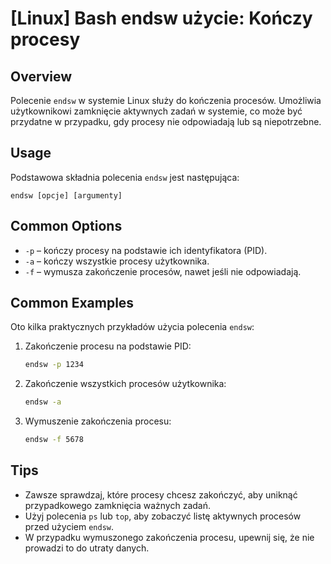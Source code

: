# [Linux] Bash endsw użycie: Kończy procesy

## Overview
Polecenie `endsw` w systemie Linux służy do kończenia procesów. Umożliwia użytkownikowi zamknięcie aktywnych zadań w systemie, co może być przydatne w przypadku, gdy procesy nie odpowiadają lub są niepotrzebne.

## Usage
Podstawowa składnia polecenia `endsw` jest następująca:

```
endsw [opcje] [argumenty]
```

## Common Options
- `-p` – kończy procesy na podstawie ich identyfikatora (PID).
- `-a` – kończy wszystkie procesy użytkownika.
- `-f` – wymusza zakończenie procesów, nawet jeśli nie odpowiadają.

## Common Examples
Oto kilka praktycznych przykładów użycia polecenia `endsw`:

1. Zakończenie procesu na podstawie PID:
   ```bash
   endsw -p 1234
   ```

2. Zakończenie wszystkich procesów użytkownika:
   ```bash
   endsw -a
   ```

3. Wymuszenie zakończenia procesu:
   ```bash
   endsw -f 5678
   ```

## Tips
- Zawsze sprawdzaj, które procesy chcesz zakończyć, aby uniknąć przypadkowego zamknięcia ważnych zadań.
- Użyj polecenia `ps` lub `top`, aby zobaczyć listę aktywnych procesów przed użyciem `endsw`.
- W przypadku wymuszonego zakończenia procesu, upewnij się, że nie prowadzi to do utraty danych.